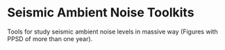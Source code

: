 # Seismic Ambient Noise Toolkits
Tools for study seismic ambient noise levels in massive way (Figures with PPSD of more than one year).
